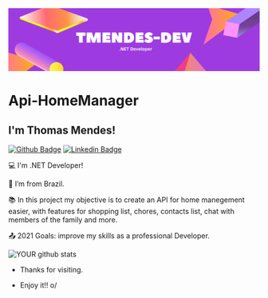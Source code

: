 
<img src="https://github.com/tmendes-dev/DesignPatterns/blob/main/logo.png">


# Api-HomeManager

## I'm Thomas Mendes!
[![Github Badge](https://img.shields.io/badge/-Github-000?style=flat-square&logo=Github&logoColor=white&link=https://github.com/tmendes-dev)](https://github.com/tmendes-dev)
[![Linkedin Badge](https://img.shields.io/badge/-LinkedIn-blue?style=flat-square&logo=Linkedin&logoColor=white&link=https://www.linkedin.com/in/thomasmendes/)](https://www.linkedin.com/in/thomasmendes/)
 

:computer: I'm .NET Developer!

:house_with_garden: I’m from Brazil.

:books: In this project my objective is to create an API for home manegement easier, with features for shopping list, 
chores, contacts list, chat with members of the family and more.

:outbox_tray: 2021 Goals: improve my skills as a professional Developer.


![YOUR github stats](https://github-readme-stats.vercel.app/api?username=tmendes-dev&theme=radical&show_icons=true)




- Thanks for visiting.

- Enjoy it!! o/
